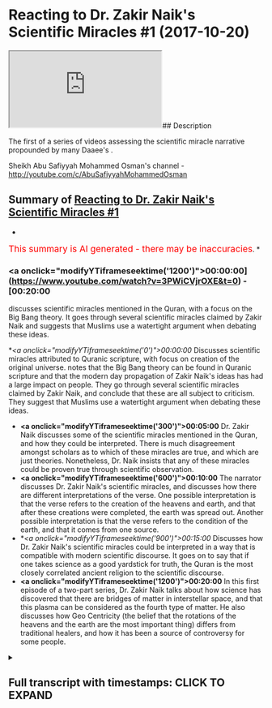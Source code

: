 # Reacting to Dr. Zakir Naik's Scientific Miracles #1 (2017-10-20)

<iframe loading='lazy' src='https://www.youtube.com/embed/3PWiCVjrOXE'></iframe>## Description

The first of a series of videos assessing the scientific miracle narrative propounded by many Daaee's . 

Sheikh Abu Safiyyah Mohammed Osman's channel - http://youtube.com/c/AbuSafiyyahMohammedOsman

## Summary of [Reacting to Dr. Zakir Naik's Scientific Miracles #1](https://www.youtube.com/watch?v=3PWiCVjrOXE)


*

<span style="color:red; font-size:125%">This summary is AI generated - there may be inaccuracies</span>. [](/)*

### <a onclick=\"modifyYTiframeseektime('1200')\">00:00:00](https://www.youtube.com/watch?v=3PWiCVjrOXE&t=0) - [00:20:00</a>

 discusses scientific miracles mentioned in the Quran, with a focus on the Big Bang theory. It goes through several scientific miracles claimed by Zakir Naik and suggests that Muslims use a watertight argument when debating these ideas.

**<a onclick=\"modifyYTiframeseektime('0')\">00:00:00</a>* Discusses scientific miracles attributed to Quranic scripture, with focus on creation of the original universe. notes that the Big Bang theory can be found in Quranic scripture and that the modern day propagation of Zakir Naik's ideas has had a large impact on people. They go through several scientific miracles claimed by Zakir Naik, and conclude that these are all subject to criticism. They suggest that Muslims use a watertight argument when debating these ideas.
* **<a onclick=\"modifyYTiframeseektime('300')\">00:05:00</a>**  Dr. Zakir Naik discusses some of the scientific miracles mentioned in the Quran, and how they could be interpreted. There is much disagreement amongst scholars as to which of these miracles are true, and which are just theories. Nonetheless, Dr. Naik insists that any of these miracles could be proven true through scientific observation.
* **<a onclick=\"modifyYTiframeseektime('600')\">00:10:00</a>** The narrator discusses Dr. Zakir Naik's scientific miracles, and discusses how there are different interpretations of the verse. One possible interpretation is that the verse refers to the creation of the heavens and earth, and that after these creations were completed, the earth was spread out. Another possible interpretation is that the verse refers to the condition of the earth, and that it comes from one source.
* **<a onclick=\"modifyYTiframeseektime('900')\">00:15:00</a>* Discusses how Dr. Zakir Naik's scientific miracles could be interpreted in a way that is compatible with modern scientific discourse. It goes on to say that if one takes science as a good yardstick for truth, the Quran is the most closely correlated ancient religion to the scientific discourse.
* **<a onclick=\"modifyYTiframeseektime('1200')\">00:20:00</a>** In this first episode of a two-part series, Dr. Zakir Naik talks about how science has discovered that there are bridges of matter in interstellar space, and that this plasma can be considered as the fourth type of matter. He also discusses how Geo Centricity (the belief that the rotations of the heavens and the earth are the most important thing) differs from traditional healers, and how it has been a source of controversy for some people.

<details><summary><h2>Full transcript with timestamps: CLICK TO EXPAND</h2></summary>

<a onclick="modifyYTiframeseektime('1)')">0:00:01 [Music]<\/a>
<a onclick="modifyYTiframeseektime('8)')">0:00:08 Jamia 30 miss Vilar another human is and<\/a>
<a onclick="modifyYTiframeseektime('12)')">0:00:12 gentlemen and welcome to our first<\/a>
<a onclick="modifyYTiframeseektime('14)')">0:00:14 episode of our assessment of the<\/a>
<a onclick="modifyYTiframeseektime('17)')">0:00:17 scientific miracles narrative basically<\/a>
<a onclick="modifyYTiframeseektime('20)')">0:00:20 as a precursor first of all let me<\/a>
<a onclick="modifyYTiframeseektime('23)')">0:00:23 introduce you I also fear how you do<\/a>
<a onclick="modifyYTiframeseektime('27)')">0:00:27 that I'm good not good to thank you know<\/a>
<a onclick="modifyYTiframeseektime('30)')">0:00:30 our pleasure man I've got another video<\/a>
<a onclick="modifyYTiframeseektime('32)')">0:00:32 of you in one of other videos welcome to<\/a>
<a onclick="modifyYTiframeseektime('37)')">0:00:37 just now what we're doing and before we<\/a>
<a onclick="modifyYTiframeseektime('39)')">0:00:39 start is what we're doing is we're going<\/a>
<a onclick="modifyYTiframeseektime('41)')">0:00:41 through systematically the claims made<\/a>
<a onclick="modifyYTiframeseektime('43)')">0:00:43 by both Muslim propagandists and<\/a>
<a onclick="modifyYTiframeseektime('45)')">0:00:45 non-muslim propagandists to try and<\/a>
<a onclick="modifyYTiframeseektime('48)')">0:00:48 assert that there is what they would<\/a>
<a onclick="modifyYTiframeseektime('50)')">0:00:50 refer to as a either scientific miracles<\/a>
<a onclick="modifyYTiframeseektime('53)')">0:00:53 of the Quran or be scientific errors of<\/a>
<a onclick="modifyYTiframeseektime('55)')">0:00:55 the Quran both of them use a very<\/a>
<a onclick="modifyYTiframeseektime('57)')">0:00:57 similar strategy in a sense I mean they<\/a>
<a onclick="modifyYTiframeseektime('59)')">0:00:59 go to the old exegesis is but it fi seer<\/a>
<a onclick="modifyYTiframeseektime('61)')">0:01:01 of the Quran and they try and pick out<\/a>
<a onclick="modifyYTiframeseektime('63)')">0:01:03 that which either goes in line with<\/a>
<a onclick="modifyYTiframeseektime('65)')">0:01:05 science or convict science what we're<\/a>
<a onclick="modifyYTiframeseektime('67)')">0:01:07 gonna do hopefully to start off with is<\/a>
<a onclick="modifyYTiframeseektime('70)')">0:01:10 discuss or just refer you guys actually<\/a>
<a onclick="modifyYTiframeseektime('72)')">0:01:12 to something we've already done with<\/a>
<a onclick="modifyYTiframeseektime('73)')">0:01:13 support sabore admins who's who's kind<\/a>
<a onclick="modifyYTiframeseektime('77)')">0:01:17 of Iman known for his<\/a>
<a onclick="modifyYTiframeseektime('80)')">0:01:20 polemics against evolutionists and is<\/a>
<a onclick="modifyYTiframeseektime('83)')">0:01:23 the base with the evolutionists well we<\/a>
<a onclick="modifyYTiframeseektime('85)')">0:01:25 kind of to kind of conclude what he said<\/a>
<a onclick="modifyYTiframeseektime('87)')">0:01:27 we we concluded that in terms of science<\/a>
<a onclick="modifyYTiframeseektime('90)')">0:01:30 in the philosophy of science the highest<\/a>
<a onclick="modifyYTiframeseektime('92)')">0:01:32 form of site or the strongest science<\/a>
<a onclick="modifyYTiframeseektime('94)')">0:01:34 you could say is observational science<\/a>
<a onclick="modifyYTiframeseektime('96)')">0:01:36 so if you have a vase and you drop a<\/a>
<a onclick="modifyYTiframeseektime('98)')">0:01:38 vase and the vase breaks this is<\/a>
<a onclick="modifyYTiframeseektime('100)')">0:01:40 something which is observationally true<\/a>
<a onclick="modifyYTiframeseektime('102)')">0:01:42 we can see it it's an observation right<\/a>
<a onclick="modifyYTiframeseektime('104)')">0:01:44 now how the vase breaks in terms of the<\/a>
<a onclick="modifyYTiframeseektime('107)')">0:01:47 theory of gravity or theories of gravity<\/a>
<a onclick="modifyYTiframeseektime('109)')">0:01:49 doesn't that's that's changed you know<\/a>
<a onclick="modifyYTiframeseektime('112)')">0:01:52 it was first Newtonian understanding and<\/a>
<a onclick="modifyYTiframeseektime('114)')">0:01:54 then an Italian saying for example right<\/a>
<a onclick="modifyYTiframeseektime('115)')">0:01:55 so theories are not as strong as<\/a>
<a onclick="modifyYTiframeseektime('118)')">0:01:58 observations but even observations we<\/a>
<a onclick="modifyYTiframeseektime('120)')">0:02:00 concluded can change as well and one of<\/a>
<a onclick="modifyYTiframeseektime('122)')">0:02:02 those examples as the Sun it was<\/a>
<a onclick="modifyYTiframeseektime('125)')">0:02:05 observed to be static irrespective to<\/a>
<a onclick="modifyYTiframeseektime('127)')">0:02:07 the earth and then it was observed to<\/a>
<a onclick="modifyYTiframeseektime('128)')">0:02:08 have its own rotation around itself and<\/a>
<a onclick="modifyYTiframeseektime('130)')">0:02:10 in the Milky Way so the point being<\/a>
<a onclick="modifyYTiframeseektime('132)')">0:02:12 everything in science can be criticized<\/a>
<a onclick="modifyYTiframeseektime('134)')">0:02:14 and science is not incorrigible in the<\/a>
<a onclick="modifyYTiframeseektime('136)')">0:02:16 sense that it can change so that's the<\/a>
<a onclick="modifyYTiframeseektime('139)')">0:02:19 first really important point that we<\/a>
<a onclick="modifyYTiframeseektime('141)')">0:02:21 have to make when we're discussing these<\/a>
<a onclick="modifyYTiframeseektime('142)')">0:02:22 things now the thing is what has<\/a>
<a onclick="modifyYTiframeseektime('144)')">0:02:24 happened is there was a person name is<\/a>
<a onclick="modifyYTiframeseektime('146)')">0:02:26 Morris aqua I wrote a book which was he<\/a>
<a onclick="modifyYTiframeseektime('150)')">0:02:30 was a french egyptologist and he went to<\/a>
<a onclick="modifyYTiframeseektime('152)')">0:02:32 egypt and these things and he found<\/a>
<a onclick="modifyYTiframeseektime('153)')">0:02:33 ramesses ii body and yeah and all these<\/a>
<a onclick="modifyYTiframeseektime('156)')">0:02:36 things I read his book why it's me what<\/a>
<a onclick="modifyYTiframeseektime('158)')">0:02:38 his book was called as the Bible Quran<\/a>
<a onclick="modifyYTiframeseektime('161)')">0:02:41 and science and it was a comparison to<\/a>
<a onclick="modifyYTiframeseektime('163)')">0:02:43 Quran the Bible and the scientific<\/a>
<a onclick="modifyYTiframeseektime('165)')">0:02:45 method and what's happened is this has<\/a>
<a onclick="modifyYTiframeseektime('167)')">0:02:47 been translated into what was referred<\/a>
<a onclick="modifyYTiframeseektime('169)')">0:02:49 to as book war isn't yeah and probably<\/a>
<a onclick="modifyYTiframeseektime('172)')">0:02:52 the biggest advocate of his books or his<\/a>
<a onclick="modifyYTiframeseektime('175)')">0:02:55 kind of material is Dow a material is<\/a>
<a onclick="modifyYTiframeseektime('177)')">0:02:57 zakian like you everyone probably knows<\/a>
<a onclick="modifyYTiframeseektime('179)')">0:02:59 who I'm talking about second I guess<\/a>
<a onclick="modifyYTiframeseektime('180)')">0:03:00 really if not the most one of the most<\/a>
<a onclick="modifyYTiframeseektime('182)')">0:03:02 influential the most affluent role<\/a>
<a onclick="modifyYTiframeseektime('183)')">0:03:03 propagates over slap in terms of the DAO<\/a>
<a onclick="modifyYTiframeseektime('187)')">0:03:07 world<\/a>
<a onclick="modifyYTiframeseektime('189)')">0:03:09 when I say influence I mean effect on<\/a>
<a onclick="modifyYTiframeseektime('191)')">0:03:11 people he's had the most effect on<\/a>
<a onclick="modifyYTiframeseektime('192)')">0:03:12 people in terms of the Dawa and probably<\/a>
<a onclick="modifyYTiframeseektime('195)')">0:03:15 the whole of the world now for this<\/a>
<a onclick="modifyYTiframeseektime('197)')">0:03:17 reason we're going to use the zakir naik<\/a>
<a onclick="modifyYTiframeseektime('198)')">0:03:18 template and we're gonna go through some<\/a>
<a onclick="modifyYTiframeseektime('200)')">0:03:20 of the things that he's he said we're<\/a>
<a onclick="modifyYTiframeseektime('202)')">0:03:22 going to scrutinize it but we're also<\/a>
<a onclick="modifyYTiframeseektime('204)')">0:03:24 going to see what other people have said<\/a>
<a onclick="modifyYTiframeseektime('207)')">0:03:27 on the other side who scrutinized it in<\/a>
<a onclick="modifyYTiframeseektime('209)')">0:03:29 a way which we believe is also unfair<\/a>
<a onclick="modifyYTiframeseektime('210)')">0:03:30 and that way we're trying to what we're<\/a>
<a onclick="modifyYTiframeseektime('212)')">0:03:32 trying to promote here is a watertight<\/a>
<a onclick="modifyYTiframeseektime('215)')">0:03:35 argument which we can use as Muslims in<\/a>
<a onclick="modifyYTiframeseektime('217)')">0:03:37 the Dawa but also to kind of understand<\/a>
<a onclick="modifyYTiframeseektime('220)')">0:03:40 this whole phenomena in and of itself<\/a>
<a onclick="modifyYTiframeseektime('221)')">0:03:41 whereby is gonna be very difficult for<\/a>
<a onclick="modifyYTiframeseektime('224)')">0:03:44 people to try and unpack it and to try<\/a>
<a onclick="modifyYTiframeseektime('226)')">0:03:46 and say this is wrong right so what<\/a>
<a onclick="modifyYTiframeseektime('228)')">0:03:48 we're going to be doing is we're going<\/a>
<a onclick="modifyYTiframeseektime('229)')">0:03:49 to be referencing the classical<\/a>
<a onclick="modifyYTiframeseektime('231)')">0:03:51 definition meaning the classic or exergy<\/a>
<a onclick="modifyYTiframeseektime('232)')">0:03:52 disease right because they cannot have<\/a>
<a onclick="modifyYTiframeseektime('235)')">0:03:55 been impacted by the scientific<\/a>
<a onclick="modifyYTiframeseektime('236)')">0:03:56 narrative by virtue of the fact that<\/a>
<a onclick="modifyYTiframeseektime('238)')">0:03:58 they came before science had discovered<\/a>
<a onclick="modifyYTiframeseektime('240)')">0:04:00 things about science we're also going to<\/a>
<a onclick="modifyYTiframeseektime('243)')">0:04:03 go systematically through the supposed<\/a>
<a onclick="modifyYTiframeseektime('246)')">0:04:06 scientific miracles in a thematic way so<\/a>
<a onclick="modifyYTiframeseektime('249)')">0:04:09 in the first episode we're doing today<\/a>
<a onclick="modifyYTiframeseektime('250)')">0:04:10 is about creation of the original so<\/a>
<a onclick="modifyYTiframeseektime('252)')">0:04:12 let's get straight into this right let's<\/a>
<a onclick="modifyYTiframeseektime('255)')">0:04:15 see first of all was I can like has to<\/a>
<a onclick="modifyYTiframeseektime('257)')">0:04:17 say about the creations of the heavens<\/a>
<a onclick="modifyYTiframeseektime('260)')">0:04:20 and the earth and let's see what<\/a>
<a onclick="modifyYTiframeseektime('261)')">0:04:21 well actually we can make of this there<\/a>
<a onclick="modifyYTiframeseektime('264)')">0:04:24 was a second D separation which gave<\/a>
<a onclick="modifyYTiframeseektime('267)')">0:04:27 rise to galaxies the stars the planets<\/a>
<a onclick="modifyYTiframeseektime('271)')">0:04:31 the Sun the moon and the earth on which<\/a>
<a onclick="modifyYTiframeseektime('274)')">0:04:34 we live this we call as the Big Bang the<\/a>
<a onclick="modifyYTiframeseektime('277)')">0:04:37 glorious quran mentions this in a<\/a>
<a onclick="modifyYTiframeseektime('281)')">0:04:41 nutshell 1400 years ago insomnia chapter<\/a>
<a onclick="modifyYTiframeseektime('285)')">0:04:45 number 21 what's the matter T so as you<\/a>
<a onclick="modifyYTiframeseektime('288)')">0:04:48 can see here he's talking about the Big<\/a>
<a onclick="modifyYTiframeseektime('290)')">0:04:50 Bang and and his his claim is that the<\/a>
<a onclick="modifyYTiframeseektime('292)')">0:04:52 Big Bang can be found in the Quranic<\/a>
<a onclick="modifyYTiframeseektime('294)')">0:04:54 discourse yeah what's your position on<\/a>
<a onclick="modifyYTiframeseektime('296)')">0:04:56 how do you think I think it's important<\/a>
<a onclick="modifyYTiframeseektime('298)')">0:04:58 before we go into that to talk briefly<\/a>
<a onclick="modifyYTiframeseektime('299)')">0:04:59 about how we should view the modern day<\/a>
<a onclick="modifyYTiframeseektime('302)')">0:05:02 scientific theory in comparison with the<\/a>
<a onclick="modifyYTiframeseektime('304)')">0:05:04 Quran and I and I think the reality is<\/a>
<a onclick="modifyYTiframeseektime('306)')">0:05:06 that to place a fundamental guiding<\/a>
<a onclick="modifyYTiframeseektime('308)')">0:05:08 overarching principle would be to say<\/a>
<a onclick="modifyYTiframeseektime('310)')">0:05:10 that you know this is something between<\/a>
<a onclick="modifyYTiframeseektime('312)')">0:05:12 three opposites the hub the truth is<\/a>
<a onclick="modifyYTiframeseektime('314)')">0:05:14 always in the middle yeah and you know<\/a>
<a onclick="modifyYTiframeseektime('316)')">0:05:16 many of the orbital principles are<\/a>
<a onclick="modifyYTiframeseektime('317)')">0:05:17 mentioned by scholars who specialized<\/a>
<a onclick="modifyYTiframeseektime('319)')">0:05:19 interfere and what we call it have said<\/a>
<a onclick="modifyYTiframeseektime('321)')">0:05:21 an enemy or the scientific<\/a>
<a onclick="modifyYTiframeseektime('322)')">0:05:22 have said which we see being propagated<\/a>
<a onclick="modifyYTiframeseektime('324)')">0:05:24 for many to add many colors of its lamps<\/a>
<a onclick="modifyYTiframeseektime('326)')">0:05:26 such a sucking like and the summary is<\/a>
<a onclick="modifyYTiframeseektime('330)')">0:05:30 that if there are something and you<\/a>
<a onclick="modifyYTiframeseektime('331)')">0:05:31 covered this I think we support that if<\/a>
<a onclick="modifyYTiframeseektime('333)')">0:05:33 there is something which is an<\/a>
<a onclick="modifyYTiframeseektime('334)')">0:05:34 undeniable scientific truth or reality<\/a>
<a onclick="modifyYTiframeseektime('336)')">0:05:36 or observation and it's unquestionable<\/a>
<a onclick="modifyYTiframeseektime('339)')">0:05:39 and it's proven and accepted and agreed<\/a>
<a onclick="modifyYTiframeseektime('342)')">0:05:42 upon then the iron question may be may<\/a>
<a onclick="modifyYTiframeseektime('345)')">0:05:45 be interpreted accordingly it may be<\/a>
<a onclick="modifyYTiframeseektime('346)')">0:05:46 accepted accordingly then it's possible<\/a>
<a onclick="modifyYTiframeseektime('348)')">0:05:48 if we can do that and we can interpret<\/a>
<a onclick="modifyYTiframeseektime('350)')">0:05:50 accordingly but we cannot unequivocally<\/a>
<a onclick="modifyYTiframeseektime('352)')">0:05:52 state that this is what Allah meant in<\/a>
<a onclick="modifyYTiframeseektime('354)')">0:05:54 this ayah and it's important to not say<\/a>
<a onclick="modifyYTiframeseektime('357)')">0:05:57 this because we haven't got a clear text<\/a>
<a onclick="modifyYTiframeseektime('359)')">0:05:59 that says Allah meant to say this right<\/a>
<a onclick="modifyYTiframeseektime('361)')">0:06:01 so for example taking this area in<\/a>
<a onclick="modifyYTiframeseektime('364)')">0:06:04 chapter 21 verse 13 right first of all<\/a>
<a onclick="modifyYTiframeseektime('366)')">0:06:06 is there any deficit which correspond to<\/a>
<a onclick="modifyYTiframeseektime('368)')">0:06:08 there to the Big Bang you see a lot many<\/a>
<a onclick="modifyYTiframeseektime('372)')">0:06:12 of them occur soon many of the scholars<\/a>
<a onclick="modifyYTiframeseektime('373)')">0:06:13 have spoken about Zion and there isn't a<\/a>
<a onclick="modifyYTiframeseektime('375)')">0:06:15 one single agreed-upon<\/a>
<a onclick="modifyYTiframeseektime('378)')">0:06:18 interpretation of this I even back in<\/a>
<a onclick="modifyYTiframeseektime('379)')">0:06:19 the day even back you know a thousand<\/a>
<a onclick="modifyYTiframeseektime('381)')">0:06:21 years ago he mentioned he stuffs a very<\/a>
<a onclick="modifyYTiframeseektime('383)')">0:06:23 famous stuff says quality of certain<\/a>
<a onclick="modifyYTiframeseektime('385)')">0:06:25 Kabir he says that he mentions roughly<\/a>
<a onclick="modifyYTiframeseektime('387)')">0:06:27 about four or five different types of<\/a>
<a onclick="modifyYTiframeseektime('388)')">0:06:28 stuff said one of them is that a loss<\/a>
<a onclick="modifyYTiframeseektime('391)')">0:06:31 paralysis can a terror attack on a human<\/a>
<a onclick="modifyYTiframeseektime('394)')">0:06:34 that the heavens and the earth were a<\/a>
<a onclick="modifyYTiframeseektime('396)')">0:06:36 single entity a single entity perfect<\/a>
<a onclick="modifyYTiframeseektime('399)')">0:06:39 upon our home a feta is the opposite of<\/a>
<a onclick="modifyYTiframeseektime('401)')">0:06:41 rot so that's all is to join something<\/a>
<a onclick="modifyYTiframeseektime('403)')">0:06:43 together and fess up and this is of<\/a>
<a onclick="modifyYTiframeseektime('405)')">0:06:45 course in speaking in Arabic language<\/a>
<a onclick="modifyYTiframeseektime('406)')">0:06:46 reticles to take it apart<\/a>
<a onclick="modifyYTiframeseektime('408)')">0:06:48 yep so this is one interpretation given<\/a>
<a onclick="modifyYTiframeseektime('411)')">0:06:51 and he quotes from even our birthday<\/a>
<a onclick="modifyYTiframeseektime('413)')">0:06:53 famous companion and others from the<\/a>
<a onclick="modifyYTiframeseektime('415)')">0:06:55 early generation had this how had this<\/a>
<a onclick="modifyYTiframeseektime('417)')">0:06:57 opinion the other quite famous opinion<\/a>
<a onclick="modifyYTiframeseektime('420)')">0:07:00 on this ayah and this is the according<\/a>
<a onclick="modifyYTiframeseektime('422)')">0:07:02 to the majority of the people of<\/a>
<a onclick="modifyYTiframeseektime('424)')">0:07:04 tashera's is that the heavens and the<\/a>
<a onclick="modifyYTiframeseektime('425)')">0:07:05 earth<\/a>
<a onclick="modifyYTiframeseektime('426)')">0:07:06 they were joined together they were one<\/a>
<a onclick="modifyYTiframeseektime('428)')">0:07:08 thing in terms in reference to its<\/a>
<a onclick="modifyYTiframeseektime('431)')">0:07:11 hardness and reference to his<\/a>
<a onclick="modifyYTiframeseektime('432)')">0:07:12 perfectness yeah and then I lost one ton<\/a>
<a onclick="modifyYTiframeseektime('435)')">0:07:15 separated between them by all via the<\/a>
<a onclick="modifyYTiframeseektime('437)')">0:07:17 characteristics so he gave the heavens<\/a>
<a onclick="modifyYTiframeseektime('439)')">0:07:19 or the sky<\/a>
<a onclick="modifyYTiframeseektime('440)')">0:07:20 as we refer to it the sky or over the<\/a>
<a onclick="modifyYTiframeseektime('442)')">0:07:22 earth the characteristic of having rain<\/a>
<a onclick="modifyYTiframeseektime('445)')">0:07:25 and raining and ardour the earth by<\/a>
<a onclick="modifyYTiframeseektime('448)')">0:07:28 letting plantation and growth grown it<\/a>
<a onclick="modifyYTiframeseektime('450)')">0:07:30 yeah and this supported by the following<\/a>
<a onclick="modifyYTiframeseektime('452)')">0:07:32 I that comes after or dynamically shape<\/a>
<a onclick="modifyYTiframeseektime('455)')">0:07:35 were<\/a>
<a onclick="modifyYTiframeseektime('456)')">0:07:36 we made everything and we make<\/a>
<a onclick="modifyYTiframeseektime('459)')">0:07:39 everything from water every living thing<\/a>
<a onclick="modifyYTiframeseektime('461)')">0:07:41 from water so every living thing has a<\/a>
<a onclick="modifyYTiframeseektime('463)')">0:07:43 characteristic that it has water in it<\/a>
<a onclick="modifyYTiframeseektime('465)')">0:07:45 and this propagated and it is supported<\/a>
<a onclick="modifyYTiframeseektime('467)')">0:07:47 by many many of them officer on another<\/a>
<a onclick="modifyYTiframeseektime('469)')">0:07:49 interpretation given by Abu Salim else<\/a>
<a onclick="modifyYTiframeseektime('471)')">0:07:51 for honey<\/a>
<a onclick="modifyYTiframeseektime('472)')">0:07:52 is that what feta could mean it could<\/a>
<a onclick="modifyYTiframeseektime('475)')">0:07:55 mean a metaphor meaning that something<\/a>
<a onclick="modifyYTiframeseektime('477)')">0:07:57 was not something was created something<\/a>
<a onclick="modifyYTiframeseektime('479)')">0:07:59 was created out of nothing so here you<\/a>
<a onclick="modifyYTiframeseektime('481)')">0:08:01 see fit erotic erotica escort esposa<\/a>
<a onclick="modifyYTiframeseektime('495)')">0:08:15 that the Quran is referencing definitely<\/a>
<a onclick="modifyYTiframeseektime('497)')">0:08:17 very plain as I said earlier we cannot<\/a>
<a onclick="modifyYTiframeseektime('499)')">0:08:19 say this we cannot say this and you know<\/a>
<a onclick="modifyYTiframeseektime('501)')">0:08:21 the you know the Quran Allah sponsor and<\/a>
<a onclick="modifyYTiframeseektime('504)')">0:08:24 I didn't reveal the Quran to be a book<\/a>
<a onclick="modifyYTiframeseektime('506)')">0:08:26 of scientific theory a book that can it<\/a>
<a onclick="modifyYTiframeseektime('508)')">0:08:28 be a plot scientific theory didn't<\/a>
<a onclick="modifyYTiframeseektime('510)')">0:08:30 rejected its revealed as a book to guide<\/a>
<a onclick="modifyYTiframeseektime('512)')">0:08:32 us or goddess the Muslims to be a<\/a>
<a onclick="modifyYTiframeseektime('514)')">0:08:34 guidance for mankind to the earth but at<\/a>
<a onclick="modifyYTiframeseektime('516)')">0:08:36 the same time it can be interpreted in<\/a>
<a onclick="modifyYTiframeseektime('519)')">0:08:39 that way it can be interpreted in that<\/a>
<a onclick="modifyYTiframeseektime('520)')">0:08:40 way if if this scientific theory in and<\/a>
<a onclick="modifyYTiframeseektime('523)')">0:08:43 off itself is is a reality a truth yeah<\/a>
<a onclick="modifyYTiframeseektime('525)')">0:08:45 okay and this is called the contentious<\/a>
<a onclick="modifyYTiframeseektime('527)')">0:08:47 point in of itself right and if there is<\/a>
<a onclick="modifyYTiframeseektime('529)')">0:08:49 space to be interpreted and we have this<\/a>
<a onclick="modifyYTiframeseektime('531)')">0:08:51 interpretation in the past then if<\/a>
<a onclick="modifyYTiframeseektime('533)')">0:08:53 possibly it could be but we cannot state<\/a>
<a onclick="modifyYTiframeseektime('535)')">0:08:55 that this is what we cannot have the<\/a>
<a onclick="modifyYTiframeseektime('537)')">0:08:57 cannot say that this is definitely what<\/a>
<a onclick="modifyYTiframeseektime('539)')">0:08:59 Allah MIT in decide right and obviously<\/a>
<a onclick="modifyYTiframeseektime('541)')">0:09:01 if we do there's the problem of ok-lau<\/a>
<a onclick="modifyYTiframeseektime('543)')">0:09:03 of where we say the Big Bang model is is<\/a>
<a onclick="modifyYTiframeseektime('546)')">0:09:06 the popular model of today tomorrow they<\/a>
<a onclick="modifyYTiframeseektime('548)')">0:09:08 change it to another moment exactly and<\/a>
<a onclick="modifyYTiframeseektime('549)')">0:09:09 this is continually change around so<\/a>
<a onclick="modifyYTiframeseektime('551)')">0:09:11 when we accept it today we might reject<\/a>
<a onclick="modifyYTiframeseektime('552)')">0:09:12 the one tomorrow and physically so<\/a>
<a onclick="modifyYTiframeseektime('554)')">0:09:14 incredibly is incredibly fluid<\/a>
<a onclick="modifyYTiframeseektime('555)')">0:09:15 absolutely paradigm shifts and things<\/a>
<a onclick="modifyYTiframeseektime('557)')">0:09:17 yeah so happens every day yeah it<\/a>
<a onclick="modifyYTiframeseektime('559)')">0:09:19 happens almost on a let's say decade<\/a>
<a onclick="modifyYTiframeseektime('561)')">0:09:21 basis yeah a level books and physics<\/a>
<a onclick="modifyYTiframeseektime('563)')">0:09:23 were completely different to maybe<\/a>
<a onclick="modifyYTiframeseektime('565)')">0:09:25 twenty years ago yeah<\/a>
<a onclick="modifyYTiframeseektime('566)')">0:09:26 ships are coming let's let's go to the<\/a>
<a onclick="modifyYTiframeseektime('569)')">0:09:29 other the other things the other thing<\/a>
<a onclick="modifyYTiframeseektime('570)')">0:09:30 that was commonly mentioned is essa was<\/a>
<a onclick="modifyYTiframeseektime('572)')">0:09:32 some a benign had be a Donnellan was on<\/a>
<a onclick="modifyYTiframeseektime('574)')">0:09:34 him that they insert the very edge up to<\/a>
<a onclick="modifyYTiframeseektime('576)')">0:09:36 fifty one of the Quran yeah first force<\/a>
<a onclick="modifyYTiframeseektime('578)')">0:09:38 of the heaven has been created with<\/a>
<a onclick="modifyYTiframeseektime('580)')">0:09:40 power and we are steadily expanding it<\/a>
<a onclick="modifyYTiframeseektime('582)')">0:09:42 you<\/a>
<a onclick="modifyYTiframeseektime('582)')">0:09:42 notice the correct translation it could<\/a>
<a onclick="modifyYTiframeseektime('585)')">0:09:45 be interpreted as a again this<\/a>
<a onclick="modifyYTiframeseektime('587)')">0:09:47 difference of opinion as to what aid<\/a>
<a onclick="modifyYTiframeseektime('588)')">0:09:48 what does aid me here we're in the moon<\/a>
<a onclick="modifyYTiframeseektime('591)')">0:09:51 and we are indeed as you said expanding<\/a>
<a onclick="modifyYTiframeseektime('594)')">0:09:54 it some of them for children have<\/a>
<a onclick="modifyYTiframeseektime('595)')">0:09:55 mentioned star support to be a quotes<\/a>
<a onclick="modifyYTiframeseektime('597)')">0:09:57 that there are a number of different<\/a>
<a onclick="modifyYTiframeseektime('599)')">0:09:59 temptations given Muhajiroun<\/a>
<a onclick="modifyYTiframeseektime('600)')">0:10:00 pardon we are able we are able we are<\/a>
<a onclick="modifyYTiframeseektime('602)')">0:10:02 all powerful and Joha d says that the<\/a>
<a onclick="modifyYTiframeseektime('605)')">0:10:05 best meaning of this is that we are not<\/a>
<a onclick="modifyYTiframeseektime('607)')">0:10:07 in need of anyone and we are powerful so<\/a>
<a onclick="modifyYTiframeseektime('609)')">0:10:09 he drove heavy here has encompassed all<\/a>
<a onclick="modifyYTiframeseektime('611)')">0:10:11 of the previous interpretations given<\/a>
<a onclick="modifyYTiframeseektime('613)')">0:10:13 into one particular one particular poll<\/a>
<a onclick="modifyYTiframeseektime('615)')">0:10:15 one particular opinion so it's not<\/a>
<a onclick="modifyYTiframeseektime('617)')">0:10:17 necessarily that we are expending okay<\/a>
<a onclick="modifyYTiframeseektime('620)')">0:10:20 in fact the strongest apenas that we are<\/a>
<a onclick="modifyYTiframeseektime('622)')">0:10:22 all able we are all powerful and is<\/a>
<a onclick="modifyYTiframeseektime('624)')">0:10:24 there any contradiction between those<\/a>
<a onclick="modifyYTiframeseektime('625)')">0:10:25 good could someone theoretically believe<\/a>
<a onclick="modifyYTiframeseektime('627)')">0:10:27 in both of those in able and absolutely<\/a>
<a onclick="modifyYTiframeseektime('629)')">0:10:29 absolutely compromise see is that here<\/a>
<a onclick="modifyYTiframeseektime('631)')">0:10:31 is what's a map when i have been almost<\/a>
<a onclick="modifyYTiframeseektime('633)')">0:10:33 young so it doesn't say what some at<\/a>
<a onclick="modifyYTiframeseektime('635)')">0:10:35 dunya but an abrasion win element so<\/a>
<a onclick="modifyYTiframeseektime('637)')">0:10:37 yeah so the the it off out the atom a<\/a>
<a onclick="modifyYTiframeseektime('640)')">0:10:40 definitely they don't have dunya because<\/a>
<a onclick="modifyYTiframeseektime('643)')">0:10:43 we know that somatic dunya is pollutant<\/a>
<a onclick="modifyYTiframeseektime('645)')">0:10:45 bulk yeah is where you find any stars<\/a>
<a onclick="modifyYTiframeseektime('647)')">0:10:47 right yeah a summer so you can translate<\/a>
<a onclick="modifyYTiframeseektime('649)')">0:10:49 how you translate that it's possibly<\/a>
<a onclick="modifyYTiframeseektime('651)')">0:10:51 universe or because the thing is yeah i<\/a>
<a onclick="modifyYTiframeseektime('652)')">0:10:52 mean i don't want to do that myself but<\/a>
<a onclick="modifyYTiframeseektime('654)')">0:10:54 the point is I'm saying I was so mad<\/a>
<a onclick="modifyYTiframeseektime('657)')">0:10:57 it's not saying what's the matter dunya<\/a>
<a onclick="modifyYTiframeseektime('658)')">0:10:58 so it's not saying this worldly this but<\/a>
<a onclick="modifyYTiframeseektime('660)')">0:11:00 the sky this thing above us above and<\/a>
<a onclick="modifyYTiframeseektime('664)')">0:11:04 this is from again the principles of<\/a>
<a onclick="modifyYTiframeseektime('665)')">0:11:05 tusser because here now Allah says<\/a>
<a onclick="modifyYTiframeseektime('667)')">0:11:07 Watson so there's a leaf and there's a<\/a>
<a onclick="modifyYTiframeseektime('669)')">0:11:09 lamp before the word simmer and<\/a>
<a onclick="modifyYTiframeseektime('671)')">0:11:11 intercede all sort of said we say turn<\/a>
<a onclick="modifyYTiframeseektime('673)')">0:11:13 yeah and it doesn't remove their<\/a>
<a onclick="modifyYTiframeseektime('674)')">0:11:14 generality right so it could possibly<\/a>
<a onclick="modifyYTiframeseektime('676)')">0:11:16 encompass all for this all of these<\/a>
<a onclick="modifyYTiframeseektime('678)')">0:11:18 things okay so could could me all the<\/a>
<a onclick="modifyYTiframeseektime('680)')">0:11:20 seven heavens<\/a>
<a onclick="modifyYTiframeseektime('681)')">0:11:21 it could mean all of these not for you<\/a>
<a onclick="modifyYTiframeseektime('682)')">0:11:22 to restrict it to one particular thing<\/a>
<a onclick="modifyYTiframeseektime('684)')">0:11:24 again you need a clear text on this<\/a>
<a onclick="modifyYTiframeseektime('685)')">0:11:25 right which so once again it's an<\/a>
<a onclick="modifyYTiframeseektime('687)')">0:11:27 interesting verse it could correlate to<\/a>
<a onclick="modifyYTiframeseektime('690)')">0:11:30 what's going on according to the theory<\/a>
<a onclick="modifyYTiframeseektime('691)')">0:11:31 oh we can't be too sure about that we<\/a>
<a onclick="modifyYTiframeseektime('693)')">0:11:33 shouldn't use that to propagate<\/a>
<a onclick="modifyYTiframeseektime('694)')">0:11:34 absolutely absolutely you know because<\/a>
<a onclick="modifyYTiframeseektime('695)')">0:11:35 again there are different of different<\/a>
<a onclick="modifyYTiframeseektime('697)')">0:11:37 options given but amorphous you know on<\/a>
<a onclick="modifyYTiframeseektime('698)')">0:11:38 this and even just from the Arabic<\/a>
<a onclick="modifyYTiframeseektime('700)')">0:11:40 language we can say that this doesn't<\/a>
<a onclick="modifyYTiframeseektime('701)')">0:11:41 cannot restrict it to this particular<\/a>
<a onclick="modifyYTiframeseektime('702)')">0:11:42 meaning and as if we restricted the<\/a>
<a onclick="modifyYTiframeseektime('704)')">0:11:44 Quran to something okay on the other<\/a>
<a onclick="modifyYTiframeseektime('706)')">0:11:46 hand though we have some people who<\/a>
<a onclick="modifyYTiframeseektime('707)')">0:11:47 maybe let's say trying to attack Islam<\/a>
<a onclick="modifyYTiframeseektime('709)')">0:11:49 yeah so let me give you this this one<\/a>
<a onclick="modifyYTiframeseektime('712)')">0:11:52 particular person<\/a>
<a onclick="modifyYTiframeseektime('712)')">0:11:52 the internet he said that the one that<\/a>
<a onclick="modifyYTiframeseektime('714)')">0:11:54 actually he lists says one of the<\/a>
<a onclick="modifyYTiframeseektime('716)')">0:11:56 reasons why he left Islam and he says<\/a>
<a onclick="modifyYTiframeseektime('718)')">0:11:58 that Islam advocates that the earth was<\/a>
<a onclick="modifyYTiframeseektime('721)')">0:12:01 created before the heaven yeah so and<\/a>
<a onclick="modifyYTiframeseektime('723)')">0:12:03 obviously he quotes the verse develop a<\/a>
<a onclick="modifyYTiframeseektime('727)')">0:12:07 lock on metallurgy mathematics oh I<\/a>
<a onclick="modifyYTiframeseektime('728)')">0:12:08 understand why he's the one who created<\/a>
<a onclick="modifyYTiframeseektime('731)')">0:12:11 all did everything in the earth then he<\/a>
<a onclick="modifyYTiframeseektime('732)')">0:12:12 turned to Devin and he made him to seven<\/a>
<a onclick="modifyYTiframeseektime('734)')">0:12:14 heaven he also sort of four cylinders<\/a>
<a onclick="modifyYTiframeseektime('736)')">0:12:16 from here yeah so the point here is is<\/a>
<a onclick="modifyYTiframeseektime('738)')">0:12:18 this the only interpretation we have<\/a>
<a onclick="modifyYTiframeseektime('740)')">0:12:20 again this this particular and sort of<\/a>
<a onclick="modifyYTiframeseektime('744)')">0:12:24 facilities as well a number place in the<\/a>
<a onclick="modifyYTiframeseektime('745)')">0:12:25 Quran this isn't the only interpretation<\/a>
<a onclick="modifyYTiframeseektime('747)')">0:12:27 given right this isn't enter only<\/a>
<a onclick="modifyYTiframeseektime('748)')">0:12:28 interpolation given by the classical<\/a>
<a onclick="modifyYTiframeseektime('750)')">0:12:30 scholars you have for example a Lucy he<\/a>
<a onclick="modifyYTiframeseektime('751)')">0:12:31 says in his guitar or in my oral Melanie<\/a>
<a onclick="modifyYTiframeseektime('753)')">0:12:33 he gives this interpretation then Allah<\/a>
<a onclick="modifyYTiframeseektime('756)')">0:12:36 intended to create the heavens yeah this<\/a>
<a onclick="modifyYTiframeseektime('758)')">0:12:38 is one interpretation given even if your<\/a>
<a onclick="modifyYTiframeseektime('760)')">0:12:40 theory is quite interestingly he points<\/a>
<a onclick="modifyYTiframeseektime('762)')">0:12:42 out something quite interesting he says<\/a>
<a onclick="modifyYTiframeseektime('764)')">0:12:44 a buddy who was from the fourth<\/a>
<a onclick="modifyYTiframeseektime('765)')">0:12:45 generation and he was considered as<\/a>
<a onclick="modifyYTiframeseektime('766)')">0:12:46 really the father of all of them force<\/a>
<a onclick="modifyYTiframeseektime('768)')">0:12:48 it on the people who the scholars to<\/a>
<a onclick="modifyYTiframeseektime('770)')">0:12:50 explain the Quran he says that iturra de<\/a>
<a onclick="modifyYTiframeseektime('773)')">0:12:53 who again was from the self is<\/a>
<a onclick="modifyYTiframeseektime('774)')">0:12:54 second-generation tabby a follower he<\/a>
<a onclick="modifyYTiframeseektime('777)')">0:12:57 differed with them and he said he<\/a>
<a onclick="modifyYTiframeseektime('779)')">0:12:59 differed with some of the other officer<\/a>
<a onclick="modifyYTiframeseektime('781)')">0:13:01 on a scholarship session he said that in<\/a>
<a onclick="modifyYTiframeseektime('783)')">0:13:03 fact this shows that the earth was<\/a>
<a onclick="modifyYTiframeseektime('785)')">0:13:05 created after the heavens it says oh it<\/a>
<a onclick="modifyYTiframeseektime('792)')">0:13:12 doesn't say and then he created and<\/a>
<a onclick="modifyYTiframeseektime('794)')">0:13:14 again this is also another interesting<\/a>
<a onclick="modifyYTiframeseektime('795)')">0:13:15 thing that Nikita and others mentioned<\/a>
<a onclick="modifyYTiframeseektime('797)')">0:13:17 it was a again in machine theorem Quran<\/a>
<a onclick="modifyYTiframeseektime('801)')">0:13:21 that it could mean that thumber here in<\/a>
<a onclick="modifyYTiframeseektime('804)')">0:13:24 Arabic some we roughly translated to<\/a>
<a onclick="modifyYTiframeseektime('806)')">0:13:26 mean as often it doesn't necessarily<\/a>
<a onclick="modifyYTiframeseektime('809)')">0:13:29 mean it happened this action before it<\/a>
<a onclick="modifyYTiframeseektime('811)')">0:13:31 happened after or the section after<\/a>
<a onclick="modifyYTiframeseektime('812)')">0:13:32 happened before it could mean that when<\/a>
<a onclick="modifyYTiframeseektime('814)')">0:13:34 you speak it's as if you were given 30<\/a>
<a onclick="modifyYTiframeseektime('816)')">0:13:36 you're simply reorganizing how you<\/a>
<a onclick="modifyYTiframeseektime('818)')">0:13:38 present a structure how you present a<\/a>
<a onclick="modifyYTiframeseektime('820)')">0:13:40 sentence but it could have no effect on<\/a>
<a onclick="modifyYTiframeseektime('822)')">0:13:42 the actual how and when it happened you<\/a>
<a onclick="modifyYTiframeseektime('824)')">0:13:44 know so purely from a linguistic aspect<\/a>
<a onclick="modifyYTiframeseektime('827)')">0:13:47 right but not a literal as I don't wanna<\/a>
<a onclick="modifyYTiframeseektime('829)')">0:13:49 get people into too much of a<\/a>
<a onclick="modifyYTiframeseektime('831)')">0:13:51 kind of tangent here but there is a<\/a>
<a onclick="modifyYTiframeseektime('833)')">0:13:53 there is a there's another verse in the<\/a>
<a onclick="modifyYTiframeseektime('836)')">0:13:56 Quran other by the dedicate a hat we're<\/a>
<a onclick="modifyYTiframeseektime('837)')">0:13:57 gonna come back to another episode<\/a>
<a onclick="modifyYTiframeseektime('838)')">0:13:58 definitely but the earth of there after<\/a>
<a onclick="modifyYTiframeseektime('841)')">0:14:01 we have spread out and one on so the<\/a>
<a onclick="modifyYTiframeseektime('844)')">0:14:04 point is this would suggest the opposite<\/a>
<a onclick="modifyYTiframeseektime('846)')">0:14:06 which is just that the case amount was<\/a>
<a onclick="modifyYTiframeseektime('848)')">0:14:08 created first and down was great okay<\/a>
<a onclick="modifyYTiframeseektime('849)')">0:14:09 maybe we'll cover it in the future<\/a>
<a onclick="modifyYTiframeseektime('851)')">0:14:11 episode the reality is that this isn't a<\/a>
<a onclick="modifyYTiframeseektime('853)')">0:14:13 contradiction yeah that's what I told<\/a>
<a onclick="modifyYTiframeseektime('855)')">0:14:15 and firstly we believe that the<\/a>
<a onclick="modifyYTiframeseektime('857)')">0:14:17 condition comes from one source which is<\/a>
<a onclick="modifyYTiframeseektime('859)')">0:14:19 all los Manos really the reality is that<\/a>
<a onclick="modifyYTiframeseektime('861)')">0:14:21 even some of them of a sudra of old have<\/a>
<a onclick="modifyYTiframeseektime('863)')">0:14:23 mentioned that it could mean that after<\/a>
<a onclick="modifyYTiframeseektime('865)')">0:14:25 the creation of the heavens and earth<\/a>
<a onclick="modifyYTiframeseektime('866)')">0:14:26 whenever a particular Canyon they were<\/a>
<a onclick="modifyYTiframeseektime('868)')">0:14:28 off that the earth was spread now we<\/a>
<a onclick="modifyYTiframeseektime('871)')">0:14:31 know in modern day Suns that it could be<\/a>
<a onclick="modifyYTiframeseektime('873)')">0:14:33 that the the tectonic plates were spread<\/a>
<a onclick="modifyYTiframeseektime('875)')">0:14:35 after gradually Allahu Alem this is a<\/a>
<a onclick="modifyYTiframeseektime('877)')">0:14:37 possible interpretation to give it could<\/a>
<a onclick="modifyYTiframeseektime('879)')">0:14:39 mean that the vegetation or it could<\/a>
<a onclick="modifyYTiframeseektime('880)')">0:14:40 mean not necessarily that it supports<\/a>
<a onclick="modifyYTiframeseektime('882)')">0:14:42 the Flat Earth theory some ascribe -<\/a>
<a onclick="modifyYTiframeseektime('885)')">0:14:45 yeah we're gonna come to that<\/a>
<a onclick="modifyYTiframeseektime('886)')">0:14:46 come to something in the second episode<\/a>
<a onclick="modifyYTiframeseektime('888)')">0:14:48 some people have claimed the battle<\/a>
<a onclick="modifyYTiframeseektime('889)')">0:14:49 Quran that it talks about Flat Earth or<\/a>
<a onclick="modifyYTiframeseektime('891)')">0:14:51 the earth being flat but let's let's go<\/a>
<a onclick="modifyYTiframeseektime('894)')">0:14:54 to another issue here which is the a.m.<\/a>
<a onclick="modifyYTiframeseektime('896)')">0:14:56 this is the day the six days that a lot<\/a>
<a onclick="modifyYTiframeseektime('899)')">0:14:59 of power I'll have a summary log now<\/a>
<a onclick="modifyYTiframeseektime('901)')">0:15:01 while I was reading as Isfahan II he<\/a>
<a onclick="modifyYTiframeseektime('903)')">0:15:03 says that a young padawan AE is a mammal<\/a>
<a onclick="modifyYTiframeseektime('905)')">0:15:05 Esmond it could be any time period from<\/a>
<a onclick="modifyYTiframeseektime('907)')">0:15:07 the time periods right well let me play<\/a>
<a onclick="modifyYTiframeseektime('909)')">0:15:09 devil's advocate because when you look<\/a>
<a onclick="modifyYTiframeseektime('910)')">0:15:10 at so little m suet for example stood<\/a>
<a onclick="modifyYTiframeseektime('913)')">0:15:13 such that chapter 32 of the Quran M<\/a>
<a onclick="modifyYTiframeseektime('916)')">0:15:16 versus another - Sumerian mythology a<\/a>
<a onclick="modifyYTiframeseektime('919)')">0:15:19 human can L facility mean man without<\/a>
<a onclick="modifyYTiframeseektime('922)')">0:15:22 doing so it says that the the the affair<\/a>
<a onclick="modifyYTiframeseektime('926)')">0:15:26 goes from the heavens to the earth in a<\/a>
<a onclick="modifyYTiframeseektime('928)')">0:15:28 day which is worth a thousand thousand<\/a>
<a onclick="modifyYTiframeseektime('930)')">0:15:30 years of your reckoning of Urich and<\/a>
<a onclick="modifyYTiframeseektime('931)')">0:15:31 obviously there's a sore eyes so with<\/a>
<a onclick="modifyYTiframeseektime('932)')">0:15:32 matter chapter 17 I think but I'm seen<\/a>
<a onclick="modifyYTiframeseektime('935)')">0:15:35 at fifty thousand years and we know that<\/a>
<a onclick="modifyYTiframeseektime('936)')">0:15:36 this is talking about two different days<\/a>
<a onclick="modifyYTiframeseektime('938)')">0:15:38 of Sidra most Epson that's what kind of<\/a>
<a onclick="modifyYTiframeseektime('940)')">0:15:40 up the day of judgment and I'm talking<\/a>
<a onclick="modifyYTiframeseektime('941)')">0:15:41 about something else but some of us even<\/a>
<a onclick="modifyYTiframeseektime('942)')">0:15:42 have said that this thousand days is<\/a>
<a onclick="modifyYTiframeseektime('944)')">0:15:44 referencing is referencing that the the<\/a>
<a onclick="modifyYTiframeseektime('948)')">0:15:48 The Hulk of the similar tool of the<\/a>
<a onclick="modifyYTiframeseektime('949)')">0:15:49 creation of David's in death and if we<\/a>
<a onclick="modifyYTiframeseektime('951)')">0:15:51 fall into that they were gonna say then<\/a>
<a onclick="modifyYTiframeseektime('952)')">0:15:52 what's the difference between you and<\/a>
<a onclick="modifyYTiframeseektime('953)')">0:15:53 the young earth creationist I'm sorry<\/a>
<a onclick="modifyYTiframeseektime('955)')">0:15:55 Christian so well how would you respond<\/a>
<a onclick="modifyYTiframeseektime('956)')">0:15:56 to that again it's it's not to do to<\/a>
<a onclick="modifyYTiframeseektime('959)')">0:15:59 Hammond of the Quran and to apply the<\/a>
<a onclick="modifyYTiframeseektime('960)')">0:16:00 Quran according to a modern scientific<\/a>
<a onclick="modifyYTiframeseektime('961)')">0:16:01 theory after it comes down to the<\/a>
<a onclick="modifyYTiframeseektime('963)')">0:16:03 linguistic meaning of the word yo<\/a>
<a onclick="modifyYTiframeseektime('965)')">0:16:05 yeah which as you said you caught from<\/a>
<a onclick="modifyYTiframeseektime('967)')">0:16:07 us for honey that young could mean<\/a>
<a onclick="modifyYTiframeseektime('969)')">0:16:09 something which is a long period of time<\/a>
<a onclick="modifyYTiframeseektime('970)')">0:16:10 not restricted to the 24 hours that we<\/a>
<a onclick="modifyYTiframeseektime('972)')">0:16:12 know and there's something called by<\/a>
<a onclick="modifyYTiframeseektime('973)')">0:16:13 many of the local you know many of the<\/a>
<a onclick="modifyYTiframeseektime('974)')">0:16:14 scholars of the language not necessarily<\/a>
<a onclick="modifyYTiframeseektime('976)')">0:16:16 going into the tafseer of it right so<\/a>
<a onclick="modifyYTiframeseektime('977)')">0:16:17 just by understanding this and again the<\/a>
<a onclick="modifyYTiframeseektime('979)')">0:16:19 Quran came in Arabic to the Arab also<\/a>
<a onclick="modifyYTiframeseektime('981)')">0:16:21 interpreted according to how the Arab<\/a>
<a onclick="modifyYTiframeseektime('983)')">0:16:23 how the arrows would understand their<\/a>
<a onclick="modifyYTiframeseektime('984)')">0:16:24 language and the Quran doesn't make it<\/a>
<a onclick="modifyYTiframeseektime('986)')">0:16:26 clear how long the day was again if you<\/a>
<a onclick="modifyYTiframeseektime('989)')">0:16:29 say yo and you cannot apply what we know<\/a>
<a onclick="modifyYTiframeseektime('991)')">0:16:31 is a day 24 hour day or 12 hours and 12<\/a>
<a onclick="modifyYTiframeseektime('994)')">0:16:34 hours and you can't apply to this is<\/a>
<a onclick="modifyYTiframeseektime('996)')">0:16:36 what meant back there what loss monitor<\/a>
<a onclick="modifyYTiframeseektime('997)')">0:16:37 element so that's true that it could<\/a>
<a onclick="modifyYTiframeseektime('999)')">0:16:39 mean that these six periods are actually<\/a>
<a onclick="modifyYTiframeseektime('1001)')">0:16:41 just experienced but we don't know how<\/a>
<a onclick="modifyYTiframeseektime('1003)')">0:16:43 we can't say the length of it yeah<\/a>
<a onclick="modifyYTiframeseektime('1004)')">0:16:44 absolutely 101 that's fine<\/a>
<a onclick="modifyYTiframeseektime('1007)')">0:16:47 another another thing that's put forward<\/a>
<a onclick="modifyYTiframeseektime('1009)')">0:16:49 is we were talking about in relation<\/a>
<a onclick="modifyYTiframeseektime('1012)')">0:16:52 kind of relation to the heavens and the<\/a>
<a onclick="modifyYTiframeseektime('1014)')">0:16:54 earth is the reference and so little<\/a>
<a onclick="modifyYTiframeseektime('1016)')">0:16:56 facility to a dead ohon yeah so to the<\/a>
<a onclick="modifyYTiframeseektime('1019)')">0:16:59 the worst refer to a smoke some say that<\/a>
<a onclick="modifyYTiframeseektime('1022)')">0:17:02 this links to them the Big Bang yep what<\/a>
<a onclick="modifyYTiframeseektime('1026)')">0:17:06 do you think why it's similar to what we<\/a>
<a onclick="modifyYTiframeseektime('1029)')">0:17:09 discussed and I of ambien all of these<\/a>
<a onclick="modifyYTiframeseektime('1030)')">0:17:10 ayat are connected the three I have the<\/a>
<a onclick="modifyYTiframeseektime('1032)')">0:17:12 three verses that we spoke about they're<\/a>
<a onclick="modifyYTiframeseektime('1033)')">0:17:13 all connected to the creation of the of<\/a>
<a onclick="modifyYTiframeseektime('1035)')">0:17:15 the heavens and earth some of them<\/a>
<a onclick="modifyYTiframeseektime('1036)')">0:17:16 officer on the schools of state have<\/a>
<a onclick="modifyYTiframeseektime('1038)')">0:17:18 said okay they have said that what is<\/a>
<a onclick="modifyYTiframeseektime('1040)')">0:17:20 meant by Duhon here is a al-mal but -<\/a>
<a onclick="modifyYTiframeseektime('1043)')">0:17:23 sorry what format kind of like smoking<\/a>
<a onclick="modifyYTiframeseektime('1046)')">0:17:26 again some of them off Asuma said that<\/a>
<a onclick="modifyYTiframeseektime('1048)')">0:17:28 you hide or vapor yeah and as someone<\/a>
<a onclick="modifyYTiframeseektime('1050)')">0:17:30 said that you can't do this you can't do<\/a>
<a onclick="modifyYTiframeseektime('1051)')">0:17:31 this because is that basis or any mus<\/a>
<a onclick="modifyYTiframeseektime('1054)')">0:17:34 any like evidence funny not from another<\/a>
<a onclick="modifyYTiframeseektime('1057)')">0:17:37 ayah or must also long some no it's not<\/a>
<a onclick="modifyYTiframeseektime('1059)')">0:17:39 okay so this is the interpretation again<\/a>
<a onclick="modifyYTiframeseektime('1061)')">0:17:41 given by the Memphis you know in<\/a>
<a onclick="modifyYTiframeseektime('1062)')">0:17:42 themselves so which could be rejected or<\/a>
<a onclick="modifyYTiframeseektime('1064)')">0:17:44 could be accepted okay and if something<\/a>
<a onclick="modifyYTiframeseektime('1065)')">0:17:45 hasn't been made clear then again you<\/a>
<a onclick="modifyYTiframeseektime('1067)')">0:17:47 cannot put yourself into them and you<\/a>
<a onclick="modifyYTiframeseektime('1068)')">0:17:48 say that I lost plants I lament this<\/a>
<a onclick="modifyYTiframeseektime('1070)')">0:17:50 unequivocally and the same thing would<\/a>
<a onclick="modifyYTiframeseektime('1073)')">0:17:53 apply the theory does accept it today<\/a>
<a onclick="modifyYTiframeseektime('1075)')">0:17:55 may be rejected tomorrow right okay so<\/a>
<a onclick="modifyYTiframeseektime('1077)')">0:17:57 here just commenting so here what it<\/a>
<a onclick="modifyYTiframeseektime('1081)')">0:18:01 seems like it's happening is people are<\/a>
<a onclick="modifyYTiframeseektime('1082)')">0:18:02 being selective right absolutely it<\/a>
<a onclick="modifyYTiframeseektime('1084)')">0:18:04 could be the case that you have an area<\/a>
<a onclick="modifyYTiframeseektime('1086)')">0:18:06 which has more than one interpretation<\/a>
<a onclick="modifyYTiframeseektime('1089)')">0:18:09 right absolutely<\/a>
<a onclick="modifyYTiframeseektime('1090)')">0:18:10 but and it has more the one to see it<\/a>
<a onclick="modifyYTiframeseektime('1092)')">0:18:12 obviously these men in face your own it<\/a>
<a onclick="modifyYTiframeseektime('1094)')">0:18:14 was the ones who want to promote Islam<\/a>
<a onclick="modifyYTiframeseektime('1096)')">0:18:16 and for<\/a>
<a onclick="modifyYTiframeseektime('1097)')">0:18:17 Jonnie promote Islam as being absolutely<\/a>
<a onclick="modifyYTiframeseektime('1099)')">0:18:19 in line with scientific evidence which<\/a>
<a onclick="modifyYTiframeseektime('1102)')">0:18:22 it doesn't have to be it doesn't have to<\/a>
<a onclick="modifyYTiframeseektime('1104)')">0:18:24 be as we've explained or I will say that<\/a>
<a onclick="modifyYTiframeseektime('1106)')">0:18:26 these are the things that make it in<\/a>
<a onclick="modifyYTiframeseektime('1108)')">0:18:28 line with excitement and no court has<\/a>
<a onclick="modifyYTiframeseektime('1110)')">0:18:30 ever see it the ones who want to say<\/a>
<a onclick="modifyYTiframeseektime('1111)')">0:18:31 that Islam is in contradiction with the<\/a>
<a onclick="modifyYTiframeseektime('1113)')">0:18:33 scientific it'll be selective on the to<\/a>
<a onclick="modifyYTiframeseektime('1114)')">0:18:34 facilitate such issues so this guy we<\/a>
<a onclick="modifyYTiframeseektime('1117)')">0:18:37 saw here talking about the earth being<\/a>
<a onclick="modifyYTiframeseektime('1119)')">0:18:39 created before the heaven he's he's<\/a>
<a onclick="modifyYTiframeseektime('1121)')">0:18:41 falling into that so he completely<\/a>
<a onclick="modifyYTiframeseektime('1123)')">0:18:43 ignored what made the major toughest it<\/a>
<a onclick="modifyYTiframeseektime('1125)')">0:18:45 have said of course to me I'm Quran and<\/a>
<a onclick="modifyYTiframeseektime('1128)')">0:18:48 this one it's quite shocking to be<\/a>
<a onclick="modifyYTiframeseektime('1130)')">0:18:50 honest with you know so the point we're<\/a>
<a onclick="modifyYTiframeseektime('1131)')">0:18:51 trying to make okay dishonesty well<\/a>
<a onclick="modifyYTiframeseektime('1133)')">0:18:53 could we say here if one of his honest<\/a>
<a onclick="modifyYTiframeseektime('1136)')">0:18:56 as possible I think the argument we<\/a>
<a onclick="modifyYTiframeseektime('1138)')">0:18:58 could make from a dollar perspective<\/a>
<a onclick="modifyYTiframeseektime('1139)')">0:18:59 because it once again we have to<\/a>
<a onclick="modifyYTiframeseektime('1140)')">0:19:00 normally think about how we can<\/a>
<a onclick="modifyYTiframeseektime('1141)')">0:19:01 understand this mess out of the<\/a>
<a onclick="modifyYTiframeseektime('1143)')">0:19:03 situation ourselves but how we can<\/a>
<a onclick="modifyYTiframeseektime('1144)')">0:19:04 package it for the four people of down<\/a>
<a onclick="modifyYTiframeseektime('1146)')">0:19:06 this is the way I put and tell me what<\/a>
<a onclick="modifyYTiframeseektime('1147)')">0:19:07 you think of this I say if and this is a<\/a>
<a onclick="modifyYTiframeseektime('1151)')">0:19:11 conditional statement I put right if you<\/a>
<a onclick="modifyYTiframeseektime('1154)')">0:19:14 take science as a good yardstick for<\/a>
<a onclick="modifyYTiframeseektime('1157)')">0:19:17 truth then the Quran is the most closely<\/a>
<a onclick="modifyYTiframeseektime('1161)')">0:19:21 correlated ancient religion to the<\/a>
<a onclick="modifyYTiframeseektime('1163)')">0:19:23 scientific discourse and here I'm being<\/a>
<a onclick="modifyYTiframeseektime('1166)')">0:19:26 very selective with my terminology<\/a>
<a onclick="modifyYTiframeseektime('1167)')">0:19:27 because I'm not saying it has to be<\/a>
<a onclick="modifyYTiframeseektime('1169)')">0:19:29 completely compatible some saying it's<\/a>
<a onclick="modifyYTiframeseektime('1171)')">0:19:31 most correlated if you compare for<\/a>
<a onclick="modifyYTiframeseektime('1173)')">0:19:33 example with the biblical narrative of<\/a>
<a onclick="modifyYTiframeseektime('1175)')">0:19:35 Genesis and there's no way you can<\/a>
<a onclick="modifyYTiframeseektime('1177)')">0:19:37 interpret that in a way which can even<\/a>
<a onclick="modifyYTiframeseektime('1179)')">0:19:39 correspond to science in any way shape<\/a>
<a onclick="modifyYTiframeseektime('1181)')">0:19:41 or form okay so from this perspective<\/a>
<a onclick="modifyYTiframeseektime('1183)')">0:19:43 and you can say some have advocated this<\/a>
<a onclick="modifyYTiframeseektime('1186)')">0:19:46 now it's like a multi-layered kind of<\/a>
<a onclick="modifyYTiframeseektime('1188)')">0:19:48 dimensional approach where people today<\/a>
<a onclick="modifyYTiframeseektime('1190)')">0:19:50 who could yanny from their own total<\/a>
<a onclick="modifyYTiframeseektime('1194)')">0:19:54 humble perspective from the on pondering<\/a>
<a onclick="modifyYTiframeseektime('1195)')">0:19:55 perspective they could interpret the<\/a>
<a onclick="modifyYTiframeseektime('1197)')">0:19:57 Quran in a scientific way they're in<\/a>
<a onclick="modifyYTiframeseektime('1199)')">0:19:59 their rights to do that so long as they<\/a>
<a onclick="modifyYTiframeseektime('1200)')">0:20:00 don't say unequivocally this is what los<\/a>
<a onclick="modifyYTiframeseektime('1202)')">0:20:02 pantalones aleni as long as it's within<\/a>
<a onclick="modifyYTiframeseektime('1204)')">0:20:04 the realms of said within the realms of<\/a>
<a onclick="modifyYTiframeseektime('1206)')">0:20:06 the principles of the service again it's<\/a>
<a onclick="modifyYTiframeseektime('1208)')">0:20:08 not something that everyone can can go<\/a>
<a onclick="modifyYTiframeseektime('1210)')">0:20:10 ahead and and interpret it from a table<\/a>
<a onclick="modifyYTiframeseektime('1212)')">0:20:12 or perspective then yes it's possible to<\/a>
<a onclick="modifyYTiframeseektime('1213)')">0:20:13 to extract points of benefit from it<\/a>
<a onclick="modifyYTiframeseektime('1215)')">0:20:15 right but we have to be very careful<\/a>
<a onclick="modifyYTiframeseektime('1217)')">0:20:17 about falling into speaking about<\/a>
<a onclick="modifyYTiframeseektime('1218)')">0:20:18 outlast Montana without knowledge and<\/a>
<a onclick="modifyYTiframeseektime('1220)')">0:20:20 saying that this is what a lost one<\/a>
<a onclick="modifyYTiframeseektime('1221)')">0:20:21 tournament in this was just something<\/a>
<a onclick="modifyYTiframeseektime('1222)')">0:20:22 very very very dangerous what's really<\/a>
<a onclick="modifyYTiframeseektime('1224)')">0:20:24 powerful about this is that someone was<\/a>
<a onclick="modifyYTiframeseektime('1226)')">0:20:26 it from<\/a>
<a onclick="modifyYTiframeseektime('1226)')">0:20:26 scientific I have a scientific<\/a>
<a onclick="modifyYTiframeseektime('1227)')">0:20:27 background for example doesn't have to<\/a>
<a onclick="modifyYTiframeseektime('1229)')">0:20:29 reevaluate their scientific beliefs<\/a>
<a onclick="modifyYTiframeseektime('1231)')">0:20:31 absolute before becoming a Muslim whirs<\/a>
<a onclick="modifyYTiframeseektime('1234)')">0:20:34 that's for example literalistic biblical<\/a>
<a onclick="modifyYTiframeseektime('1236)')">0:20:36 Bible<\/a>
<a onclick="modifyYTiframeseektime('1236)')">0:20:36 yeah knee thumper whatever you wanna<\/a>
<a onclick="modifyYTiframeseektime('1239)')">0:20:39 call them people that really believe in<\/a>
<a onclick="modifyYTiframeseektime('1240)')">0:20:40 the Bible and advocate teaching would<\/a>
<a onclick="modifyYTiframeseektime('1243)')">0:20:43 have to in order to be kind of a<\/a>
<a onclick="modifyYTiframeseektime('1245)')">0:20:45 Christian yeah we'd have to reject it or<\/a>
<a onclick="modifyYTiframeseektime('1248)')">0:20:48 say well metaphors it yeah absolutely so<\/a>
<a onclick="modifyYTiframeseektime('1250)')">0:20:50 that way you could say this that's a<\/a>
<a onclick="modifyYTiframeseektime('1251)')">0:20:51 distinction that's it's a massive<\/a>
<a onclick="modifyYTiframeseektime('1253)')">0:20:53 distinction so again from the beauty of<\/a>
<a onclick="modifyYTiframeseektime('1254)')">0:20:54 the Quran this is again from the beauty<\/a>
<a onclick="modifyYTiframeseektime('1256)')">0:20:56 of the Quran open the beauty of Islam in<\/a>
<a onclick="modifyYTiframeseektime('1258)')">0:20:58 an office of but it's important<\/a>
<a onclick="modifyYTiframeseektime('1259)')">0:20:59 important again again that we don't<\/a>
<a onclick="modifyYTiframeseektime('1261)')">0:21:01 necessarily speak about or fall into the<\/a>
<a onclick="modifyYTiframeseektime('1263)')">0:21:03 trap of changing our beliefs due to what<\/a>
<a onclick="modifyYTiframeseektime('1266)')">0:21:06 the scientific theory says of today okay<\/a>
<a onclick="modifyYTiframeseektime('1268)')">0:21:08 so here we've talked about kind of the<\/a>
<a onclick="modifyYTiframeseektime('1270)')">0:21:10 beginning of the heavens and the earth<\/a>
<a onclick="modifyYTiframeseektime('1272)')">0:21:12 we talked about the we talked about the<\/a>
<a onclick="modifyYTiframeseektime('1275)')">0:21:15 Big Bang and the expanding universe we<\/a>
<a onclick="modifyYTiframeseektime('1278)')">0:21:18 talked about these things there's one<\/a>
<a onclick="modifyYTiframeseektime('1280)')">0:21:20 other thing here which I found quite<\/a>
<a onclick="modifyYTiframeseektime('1282)')">0:21:22 interesting and to be honest with you I<\/a>
<a onclick="modifyYTiframeseektime('1283)')">0:21:23 found it really like one of the furthest<\/a>
<a onclick="modifyYTiframeseektime('1286)')">0:21:26 thing away from what can be interpreted<\/a>
<a onclick="modifyYTiframeseektime('1288)')">0:21:28 here the reference is similar to Adama a<\/a>
<a onclick="modifyYTiframeseektime('1291)')">0:21:31 narrow man oh yeah<\/a>
<a onclick="modifyYTiframeseektime('1292)')">0:21:32 as I can like he has something to say<\/a>
<a onclick="modifyYTiframeseektime('1294)')">0:21:34 about this so let's see what he has to<\/a>
<a onclick="modifyYTiframeseektime('1297)')">0:21:37 say lately the scientists have<\/a>
<a onclick="modifyYTiframeseektime('1300)')">0:21:40 discovered that there are bridges of<\/a>
<a onclick="modifyYTiframeseektime('1304)')">0:21:44 matter in the interstellar space it's<\/a>
<a onclick="modifyYTiframeseektime('1307)')">0:21:47 not vacuum and it's called as plasma and<\/a>
<a onclick="modifyYTiframeseektime('1310)')">0:21:50 they see this matter is in a form of<\/a>
<a onclick="modifyYTiframeseektime('1313)')">0:21:53 gaseous matter which has equal number of<\/a>
<a onclick="modifyYTiframeseektime('1316)')">0:21:56 positive ions as well as electrons and<\/a>
<a onclick="modifyYTiframeseektime('1320)')">0:22:00 the Quran mentions 14 and years ago in<\/a>
<a onclick="modifyYTiframeseektime('1324)')">0:22:04 surah Furqan chapter 25 verse 159 it is<\/a>
<a onclick="modifyYTiframeseektime('1328)')">0:22:08 allah subhanho wa taala<\/a>
<a onclick="modifyYTiframeseektime('1330)')">0:22:10 who has created the heavens and the<\/a>
<a onclick="modifyYTiframeseektime('1331)')">0:22:11 earth as well as things in between it so<\/a>
<a onclick="modifyYTiframeseektime('1334)')">0:22:14 Quran says there is matter in between<\/a>
<a onclick="modifyYTiframeseektime('1337)')">0:22:17 the heavens and the earth which today<\/a>
<a onclick="modifyYTiframeseektime('1340)')">0:22:20 science they say this plasma can be<\/a>
<a onclick="modifyYTiframeseektime('1343)')">0:22:23 considered as the fourth type of matter<\/a>
<a onclick="modifyYTiframeseektime('1345)')">0:22:25 so now in the clip<\/a>
<a onclick="modifyYTiframeseektime('1347)')">0:22:27 he says samaras my this webinar was<\/a>
<a onclick="modifyYTiframeseektime('1350)')">0:22:30 between lives and after refers to plasma<\/a>
<a onclick="modifyYTiframeseektime('1352)')">0:22:32 is this feasible again using the<\/a>
<a onclick="modifyYTiframeseektime('1354)')">0:22:34 principles that we've laid out just<\/a>
<a onclick="modifyYTiframeseektime('1356)')">0:22:36 something agreed upon by all of them<\/a>
<a onclick="modifyYTiframeseektime('1357)')">0:22:37 Fasil on all the schools I said of<\/a>
<a onclick="modifyYTiframeseektime('1358)')">0:22:38 course you cannot say this yeah<\/a>
<a onclick="modifyYTiframeseektime('1360)')">0:22:40 because again this is something that<\/a>
<a onclick="modifyYTiframeseektime('1361)')">0:22:41 where the the the the AIA<\/a>
<a onclick="modifyYTiframeseektime('1363)')">0:22:43 may not necessarily allow that to be<\/a>
<a onclick="modifyYTiframeseektime('1365)')">0:22:45 said and there is nothing that has been<\/a>
<a onclick="modifyYTiframeseektime('1366)')">0:22:46 said before you honor but no one from<\/a>
<a onclick="modifyYTiframeseektime('1368)')">0:22:48 the self has said this okay there is no<\/a>
<a onclick="modifyYTiframeseektime('1372)')">0:22:52 stuff sitter support there's no<\/a>
<a onclick="modifyYTiframeseektime('1373)')">0:22:53 president to tea to agree to this and so<\/a>
<a onclick="modifyYTiframeseektime('1376)')">0:22:56 we don't be linguistic meaning couldn't<\/a>
<a onclick="modifyYTiframeseektime('1377)')">0:22:57 mean linguistically it's very difficult<\/a>
<a onclick="modifyYTiframeseektime('1380)')">0:23:00 yeah it's very difficult it's possible<\/a>
<a onclick="modifyYTiframeseektime('1382)')">0:23:02 this kind of thing should be just kind<\/a>
<a onclick="modifyYTiframeseektime('1383)')">0:23:03 of thrown into again it has to be<\/a>
<a onclick="modifyYTiframeseektime('1387)')">0:23:07 subjected to to do diligence and bath<\/a>
<a onclick="modifyYTiframeseektime('1389)')">0:23:09 and requires button this okay but<\/a>
<a onclick="modifyYTiframeseektime('1391)')">0:23:11 generally from the outset no okay I<\/a>
<a onclick="modifyYTiframeseektime('1394)')">0:23:14 agree with that long I second that<\/a>
<a onclick="modifyYTiframeseektime('1396)')">0:23:16 so hey that's the end of the first<\/a>
<a onclick="modifyYTiframeseektime('1397)')">0:23:17 episode guys I hope you have actually<\/a>
<a onclick="modifyYTiframeseektime('1399)')">0:23:19 took benefit from this from this session<\/a>
<a onclick="modifyYTiframeseektime('1402)')">0:23:22 what we're trying to do is we're trying<\/a>
<a onclick="modifyYTiframeseektime('1403)')">0:23:23 to be as academically honest as possible<\/a>
<a onclick="modifyYTiframeseektime('1405)')">0:23:25 we want to say we want to say about lots<\/a>
<a onclick="modifyYTiframeseektime('1407)')">0:23:27 of on Tyler's words that which is we can<\/a>
<a onclick="modifyYTiframeseektime('1410)')">0:23:30 say based on the language based on what<\/a>
<a onclick="modifyYTiframeseektime('1412)')">0:23:32 people I said before about it and also<\/a>
<a onclick="modifyYTiframeseektime('1415)')">0:23:35 based on the evidence that we have in<\/a>
<a onclick="modifyYTiframeseektime('1417)')">0:23:37 terms of the of the physical world<\/a>
<a onclick="modifyYTiframeseektime('1420)')">0:23:40 around us but within limitations and<\/a>
<a onclick="modifyYTiframeseektime('1421)')">0:23:41 I've hope you've taken benefit from this<\/a>
<a onclick="modifyYTiframeseektime('1423)')">0:23:43 in the next episode we're going to be<\/a>
<a onclick="modifyYTiframeseektime('1425)')">0:23:45 talking about geo centricity versus<\/a>
<a onclick="modifyYTiframeseektime('1428)')">0:23:48 healers interested see the the rotations<\/a>
<a onclick="modifyYTiframeseektime('1429)')">0:23:49 of the heavens and the earth the<\/a>
<a onclick="modifyYTiframeseektime('1430)')">0:23:50 rotations of celestial bodies in the sky<\/a>
<a onclick="modifyYTiframeseektime('1433)')">0:23:53 and things like that and this has been a<\/a>
<a onclick="modifyYTiframeseektime('1435)')">0:23:55 Yanni an area of controversy absolute<\/a>
<a onclick="modifyYTiframeseektime('1438)')">0:23:58 for some people<\/a>
<a onclick="modifyYTiframeseektime('1439)')">0:23:59 till then we'll see you soon<\/a>
</details>